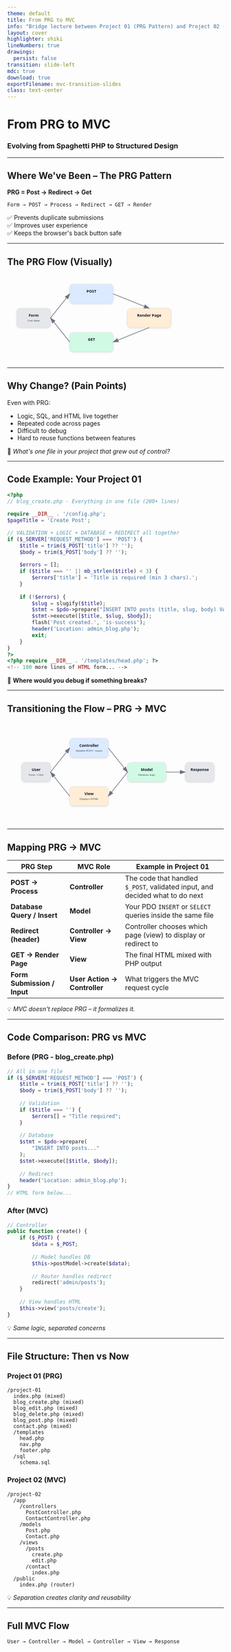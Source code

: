 ```yaml
---
theme: default
title: From PRG to MVC
info: "Bridge lecture between Project 01 (PRG Pattern) and Project 02 (Building a PHP MVC Framework)"
layout: cover
highlighter: shiki
lineNumbers: true
drawings:
  persist: false
transition: slide-left
mdc: true
download: true
exportFilename: mvc-transition-slides
class: text-center
---
```


<style>
/* Progress bar styling */
.slidev-progress {
  background: linear-gradient(90deg, #3b82f6 0%, #8b5cf6 100%);
  height: 3px;
}

/* Slide number styling */
.slidev-page-footer {
  display: flex;
  justify-content: space-between;
  align-items: center;
  padding: 1rem 2rem;
  font-size: 0.875rem;
  color: #64748b;
}

.slidev-page-footer .slidev-page-number {
  font-weight: 600;
  color: #475569;
}
</style>

# From PRG to MVC  
### Evolving from Spaghetti PHP to Structured Design

<!--
🗣️ Speaker Notes:
This lecture connects what students have just built – their CRUD project using the PRG pattern – to where we're going next: building an MVC framework from scratch.
The goal is to show that MVC isn't something new to fear; it's simply a cleaner, more structured version of what they're already doing.
-->

---

## Where We've Been – The PRG Pattern

**PRG = Post → Redirect → Get**

```text
Form → POST → Process → Redirect → GET → Render
```

✅ Prevents duplicate submissions  
✅ Improves user experience  
✅ Keeps the browser's back button safe  

<!--
🗣️ Speaker Notes:
Remind students of how PRG solved the "resubmit form on refresh" issue.
It also introduced a basic request–response flow, which becomes crucial for understanding MVC.
-->

---

## The PRG Flow (Visually)

<div class="grid place-items-center">
<svg width="900" height="360" viewBox="0 0 900 360" xmlns="http://www.w3.org/2000/svg">
  <defs>
    <marker id="arrowhead" markerWidth="10" markerHeight="7" refX="9" refY="3.5" orient="auto">
      <polygon points="0 0, 10 3.5, 0 7" fill="#6B7280"/>
    </marker>
    <filter id="shadow"><feDropShadow dx="0" dy="2" stdDeviation="4" flood-opacity="0.15"/></filter>
    <style>
      .box { rx: 14; ry: 14; stroke: #1a1a1a; stroke-opacity: .1; filter: url(#shadow);}
      .label { font: 600 16px/1.2 ui-sans-serif; fill: #111827; }
      .sub { font: 12px ui-sans-serif; fill: #374151; }
      .arrow { stroke: #6B7280; stroke-width: 2.5; marker-end: url(#arrowhead); fill:none; }
    </style>
  </defs>

  <rect x="40" y="140" width="140" height="80" class="box" fill="#E5E7EB"/>
  <text x="110" y="175" text-anchor="middle" class="label">Form</text>
  <text x="110" y="195" text-anchor="middle" class="sub">User Input</text>

  <rect x="260" y="40" width="180" height="80" class="box" fill="#DBEAFE"/>
  <text x="350" y="75" text-anchor="middle" class="label">POST</text>

  <rect x="260" y="240" width="180" height="80" class="box" fill="#D1FAE5"/>
  <text x="350" y="275" text-anchor="middle" class="label">GET</text>

  <rect x="500" y="140" width="180" height="80" class="box" fill="#FFEDD5"/>
  <text x="590" y="175" text-anchor="middle" class="label">Render Page</text>

  <path d="M180 180 L260 80" class="arrow"/>
  <path d="M440 80 L590 140" class="arrow"/>
  <path d="M590 220 L440 280" class="arrow"/>
  <path d="M260 280 L180 180" class="arrow"/>

</svg>
</div>

---

## Why Change? (Pain Points)

Even with PRG:

- Logic, SQL, and HTML live together  
- Repeated code across pages  
- Difficult to debug  
- Hard to reuse functions between features  

💭 *What's one file in your project that grew out of control?*

---

## Code Example: Your Project 01

```php {all|5-9|11-14|16-20|all}
<?php
// blog_create.php - Everything in one file (200+ lines)

require __DIR__ . '/config.php';
$pageTitle = 'Create Post';

// VALIDATION + LOGIC + DATABASE + REDIRECT all together
if ($_SERVER['REQUEST_METHOD'] === 'POST') {
    $title = trim($_POST['title'] ?? '');
    $body = trim($_POST['body'] ?? '');
    
    $errors = [];
    if ($title === '' || mb_strlen($title) < 3) {
        $errors['title'] = 'Title is required (min 3 chars).';
    }
    
    if (!$errors) {
        $slug = slugify($title);
        $stmt = $pdo->prepare("INSERT INTO posts (title, slug, body) VALUES (?, ?, ?)");
        $stmt->execute([$title, $slug, $body]);
        flash('Post created.', 'is-success');
        header('Location: admin_blog.php'); 
        exit;
    }
}
?>
<?php require __DIR__ . '/templates/head.php'; ?>
<!-- 100 more lines of HTML form... -->
```

🤔 **Where would you debug if something breaks?**

---

## Transitioning the Flow – PRG → MVC

<v-clicks>

<div class="grid place-items-center">
<svg width="900" height="420" viewBox="0 0 900 420" xmlns="http://www.w3.org/2000/svg">
  <defs>
    <marker id="arrowhead" markerWidth="10" markerHeight="7" refX="9" refY="3.5" orient="auto">
      <polygon points="0 0, 10 3.5, 0 7" fill="#6B7280"/>
    </marker>
    <style>
      .box { rx: 14; ry: 14; stroke: #1a1a1a; stroke-opacity:.1; }
      .label { font: 600 16px/1.2 ui-sans-serif; fill:#111827;}
      .sub { font:12px ui-sans-serif; fill:#374151;}
      .arrow { stroke:#6B7280; stroke-width:2.5; marker-end:url(#arrowhead); fill:none;}
    </style>
  </defs>

  <rect x="60" y="170" width="120" height="80" class="box" fill="#E5E7EB"/>
  <text x="120" y="205" text-anchor="middle" class="label">User</text>
  <text x="120" y="225" text-anchor="middle" class="sub">Form / Click</text>

  <rect x="260" y="70" width="160" height="80" class="box" fill="#DBEAFE"/>
  <text x="340" y="105" text-anchor="middle" class="label">Controller</text>
  <text x="340" y="125" text-anchor="middle" class="sub">Handles POST / routes</text>

  <rect x="260" y="270" width="160" height="80" class="box" fill="#FFEDD5"/>
  <text x="340" y="305" text-anchor="middle" class="label">View</text>
  <text x="340" y="325" text-anchor="middle" class="sub">Displays HTML</text>

  <rect x="500" y="170" width="160" height="80" class="box" fill="#D1FAE5"/>
  <text x="580" y="205" text-anchor="middle" class="label">Model</text>
  <text x="580" y="225" text-anchor="middle" class="sub">Database logic</text>

  <rect x="740" y="170" width="120" height="80" class="box" fill="#E5E7EB"/>
  <text x="800" y="205" text-anchor="middle" class="label">Response</text>

  <path d="M180 210 L260 110" class="arrow"/>
  <path d="M420 110 L500 210" class="arrow"/>
  <path d="M500 210 L420 310" class="arrow"/>
  <path d="M260 310 L180 210" class="arrow"/>
  <path d="M660 210 L740 210" class="arrow"/>
</svg>
</div>

</v-clicks>

---

## Mapping PRG → MVC

| PRG Step | MVC Role | Example in Project 01 |
|-----------|-----------|-----------------------|
| **POST → Process** | **Controller** | The code that handled `$_POST`, validated input, and decided what to do next |
| **Database Query / Insert** | **Model** | Your PDO `INSERT` or `SELECT` queries inside the same file |
| **Redirect (header)** | **Controller → View** | Controller chooses which page (view) to display or redirect to |
| **GET → Render Page** | **View** | The final HTML mixed with PHP output |
| **Form Submission / Input** | **User Action → Controller** | What triggers the MVC request cycle |

💡 *MVC doesn't replace PRG – it formalizes it.*

---

## Code Comparison: PRG vs MVC

<div class="grid grid-cols-2 gap-4">

<div>

### Before (PRG - blog_create.php)
```php {all|3-5|8-11|14|all}
// All in one file
if ($_SERVER['REQUEST_METHOD'] === 'POST') {
    $title = trim($_POST['title'] ?? '');
    $body = trim($_POST['body'] ?? '');
    
    // Validation
    if ($title === '') {
        $errors[] = "Title required";
    }
    
    // Database
    $stmt = $pdo->prepare(
        "INSERT INTO posts..."
    );
    $stmt->execute([$title, $body]);
    
    // Redirect
    header('Location: admin_blog.php');
}
// HTML form below...
```

</div>

<div>

### After (MVC)
```php {all|3-6|9|12|all}
// Controller
public function create() {
    if ($_POST) {
        $data = $_POST;
        
        // Model handles DB
        $this->postModel->create($data);
        
        // Router handles redirect
        redirect('admin/posts'); 
    }
    
    // View handles HTML
    $this->view('posts/create');
}
```

</div>

</div>

💡 *Same logic, separated concerns*

---

## File Structure: Then vs Now

<div class="grid grid-cols-2 gap-8">

<div>

### Project 01 (PRG)
```text
/project-01
  index.php (mixed)
  blog_create.php (mixed)
  blog_edit.php (mixed)
  blog_delete.php (mixed)
  blog_post.php (mixed)
  contact.php (mixed)
  /templates
    head.php
    nav.php
    footer.php
  /sql
    schema.sql
```

</div>

<div>

### Project 02 (MVC)
```text
/project-02
  /app
    /controllers
      PostController.php
      ContactController.php
    /models
      Post.php
      Contact.php
    /views
      /posts
        create.php
        edit.php
      /contact
        index.php
  /public
    index.php (router)
```

</div>

</div>

💡 *Separation creates clarity and reusability*

---

## Full MVC Flow

```text
User → Controller → Model → Controller → View → Response
```

<div class="grid place-items-center">
  <svg width="900" height="420" viewBox="0 0 900 420" xmlns="http://www.w3.org/2000/svg">
    <defs>
      <filter id="shadow" x="-20%" y="-20%" width="140%" height="140%">
        <feDropShadow dx="0" dy="3" stdDeviation="6" flood-opacity="0.15"/>
      </filter>
      <style>
        .box { rx: 14; ry: 14; stroke: #1a1a1a; stroke-opacity: .1; filter: url(#shadow); }
        .label { font: 600 16px/1.2 ui-sans-serif, system-ui; fill: #111827; }
        .sub { font: 12px ui-sans-serif; fill: #374151; }
        .arrow { stroke: #6B7280; stroke-width: 2.5; marker-end: url(#arrowhead); fill: none; }
      </style>
      <marker id="arrowhead" markerWidth="10" markerHeight="7" refX="9" refY="3.5" orient="auto">
        <polygon points="0 0, 10 3.5, 0 7" fill="#6B7280"/>
      </marker>
    </defs>

    <rect x="40" y="165" width="120" height="90" class="box" fill="#E5E7EB"/>
    <text x="100" y="200" text-anchor="middle" class="label">User</text>
    <text x="100" y="222" text-anchor="middle" class="sub">Click / Submit</text>

    <rect x="220" y="60" width="200" height="110" class="box" fill="#DBEAFE"/>
    <text x="320" y="100" text-anchor="middle" class="label">Controller</text>
    <text x="320" y="122" text-anchor="middle" class="sub">Request handling & routing</text>

    <rect x="500" y="60" width="200" height="110" class="box" fill="#D1FAE5"/>
    <text x="600" y="100" text-anchor="middle" class="label">Model</text>
    <text x="600" y="122" text-anchor="middle" class="sub">Data & business logic (PDO)</text>

    <rect x="500" y="250" width="200" height="110" class="box" fill="#FFEDD5"/>
    <text x="600" y="290" text-anchor="middle" class="label">View</text>
    <text x="600" y="312" text-anchor="middle" class="sub">HTML rendering / templates</text>

    <rect x="770" y="165" width="120" height="90" class="box" fill="#E5E7EB"/>
    <text x="830" y="200" text-anchor="middle" class="label">Response</text>
    <text x="830" y="222" text-anchor="middle" class="sub">HTML / Redirect</text>

    <path d="M160 210 L220 115" class="arrow"/>
    <path d="M420 115 L500 115" class="arrow"/>
    <path d="M700 115 L770 210" class="arrow"/>
    <path d="M770 210 L700 305" class="arrow"/>
    <path d="M500 305 L420 115" class="arrow" />
    <path d="M220 115 L160 210" class="arrow" stroke-dasharray="6 6"/>
  </svg>
</div>

---

## Deep Dive: What Models Really Do

<v-clicks>

### More than just SQL queries:

```php {all|4-7|10|13|16-17|20|all}
class Post {
    public function create($data) {
        // 1. Validation (business rules)
        if (strlen($data['title']) < 3) {
            throw new Exception('Title too short');
        }
        
        // 2. Data transformation
        $data['slug'] = $this->slugify($data['title']);
        
        // 3. Ensure uniqueness
        $data['slug'] = $this->ensureUniqueSlug($data['slug']);
        
        // 4. Database interaction
        $stmt = $this->db->prepare("INSERT INTO posts (title, slug, body) VALUES (?, ?, ?)");
        $stmt->execute([$data['title'], $data['slug'], $data['body']]);
        
        // 5. Return result
        return $this->db->lastInsertId();
    }
    
    private function slugify($text) { /* ... */ }
    private function ensureUniqueSlug($slug) { /* ... */ }
}
```

💡 *Models encapsulate ALL data-related logic*

</v-clicks>

---

## Why MVC Makes Debugging Easier

<v-clicks>

### PRG Approach
```php
// blog_create.php - where's the bug? 🤷
// 200 lines of mixed code
// SQL? Validation? HTML? All together!
```

### MVC Approach
```php
// Is data wrong? → Check Model
// Is flow wrong? → Check Controller  
// Is display wrong? → Check View
```

✅ **Isolated testing**: Test models without loading views  
✅ **Clear errors**: Stack traces point to specific layers  
✅ **Faster fixes**: Know exactly where to look  
✅ **Reusable code**: Models work across multiple controllers

</v-clicks>

---

## Common Questions About MVC

<v-clicks>

**"Where does validation go?"**  
→ **Input validation** (format, required) in Controller  
→ **Business rules** (unique, relationships) in Model

**"Can Views talk to Models directly?"**  
→ **No!** Controller is always the middleman

**"What if I need data from multiple tables?"**  
→ Model can call other models, or create a service layer

**"How do I pass data to views?"**  
→ Controller prepares an array/object, passes to view

**"What about my config.php and helpers?"**  
→ Those become part of YOUR framework's core utilities

**"Why build our own instead of using Laravel?"**  
→ Understanding > Using. Build it first, then frameworks make sense  
→ You'll use YOUR framework all semester, improving it each project

</v-clicks>

---

## Quick Exercise (2 minutes)

Look at this code snippet. Which MVC component should it be in?

```php
$errors = [];
if (empty($_POST['email'])) {
    $errors[] = "Email required";
}
if (!filter_var($_POST['email'], FILTER_VALIDATE_EMAIL)) {
    $errors[] = "Invalid email format";  
}
```

<v-clicks>

**A)** Model  
**B)** View  
**C)** Controller  

**Answer:** Could be either A or C! 
- **Basic format validation** → **Controller** (sanitizing input)
- **Business rules** → **Model** (e.g., "email must be unique in database")

*Rule of thumb: If it checks the database, it's Model logic*

</v-clicks>

---

## MVC in the Wild

You're building what powers the industry:

<v-clicks>

- **Laravel** (PHP) - Uses MVC with routing, controllers, models, views
- **Ruby on Rails** - Twitter, GitHub, Shopify all started here
- **Django** (Python) - Instagram, Pinterest scale on this pattern
- **Express** (Node.js) - Netflix, Uber rely on MVC architecture
- **ASP.NET MVC** - Stack Overflow, Microsoft products

💡 **The difference?** They're pre-built. You're building yours from scratch.

🎯 **The advantage?** You'll understand what's happening under the hood.

*By building it yourself, you'll understand ANY framework faster*

</v-clicks>

---

## Why This Matters

<v-clicks>

✅ **Cleaner code** - Each file has one clear purpose  
✅ **Reusable parts** - Models work across multiple controllers  
✅ **Faster debugging** - Know exactly where to look  
✅ **Easier testing** - Test components in isolation  
✅ **Safer input handling** - Centralized validation  
✅ **Scalable apps** - Just add new controllers and views  
✅ **Team collaboration** - Multiple devs, fewer conflicts  
✅ **Deep understanding** - You built it, so you truly understand it  
✅ **Framework literacy** - Understanding yours makes learning others trivial

**Most important:** This is YOUR codebase for the rest of the semester.

</v-clicks>

---

## You'll Know You Understand MVC When...

<v-clicks>

✅ You can explain each component's job in one sentence  
✅ You know where to put a new feature in YOUR framework  
✅ You can sketch the request→response flow from memory  
✅ You can refactor a mixed file into YOUR MVC structure  
✅ You can explain why separating concerns matters  
✅ You can add a new route/controller/model without hesitation  
✅ You recognize MVC patterns when you see other frameworks  
✅ You can debug by knowing which layer to check first

</v-clicks>

🎯 **Today's Goal:** Recognize MVC in your existing code  
🎯 **Semester Goal:** Build, use, and master YOUR framework

---

## Thinking Ahead – Project 02

You'll **build YOUR OWN MVC framework** from scratch:

<v-clicks>

- ✅ A lightweight **router** (maps URLs to controllers)
- ✅ A base **Controller** class (shared methods)
- ✅ Dynamic **model loading** (connect to any table)
- ✅ **View templates** using PHP includes
- ✅ **Autoloading** (no more `require` everywhere)
- ✅ **Helper functions** (redirect, flash, etc.)

💡 *Your Project 01 logic will map directly into YOUR new framework*

🚀 *You'll USE this framework for ALL remaining projects this semester*

🎓 *You'll REFINE it as you discover better patterns*

**This is YOUR framework. You built it. You own it.**

</v-clicks>

---

## Your Framework's Journey This Semester

<v-clicks>

**Project 02** → Build the foundation (Router, Controller, Model, View)  
**Project 03** → Add authentication (Users, sessions, login/logout)  
**Project 04** → Enhance with middleware (Auth guards, CSRF protection)  
**Project 05** → Refine models (Relationships, query builders)  
**Project 06** → Add file uploads (Image handling, validation)  
**Project 07** → Optimize performance (Caching, pagination)  
**Final Project** → Your framework at its best!

Each project adds features to YOUR framework.  
Each improvement makes YOUR next project easier.

**Comparison point:** Laravel took years to evolve. You'll do it in one semester.

</v-clicks>

---

## Homework Before Next Class

**Action Items:**

<v-clicks>

**1. Identify Code Smells** in your Project 01:
   - Find your longest function (>30 lines?)
   - Spot repeated database queries
   - Notice HTML mixed with SQL

**2. Mark Three Sections** in one file (print or screenshot):
   - 🟦 **Blue** = Controller logic (if statements, redirects)
   - 🟩 **Green** = Model logic (database, validation)
   - 🟧 **Orange** = View logic (HTML, echo statements)

**3. Bring Questions:**
   - Which file confused you most?
   - What pattern do you see repeated?
   - Where would YOU put the validation?

📸 *Screenshot your marked-up code to share in class*

</v-clicks>

---

## How to Prepare (Detailed)

Before the next project:

<v-clicks>

**Step 1:** Review your Project 01 code thoroughly  
**Step 2:** List everywhere you wrote SQL queries  
**Step 3:** List everywhere you validated input  
**Step 4:** List everywhere you redirected users  

**Step 5:** For ONE messy file (like `blog_create.php`):
- How many different "jobs" is it doing?
- Which jobs could be reused elsewhere?
- What would break if you split it apart?

**Step 6:** Watch for these patterns we'll build:
- `Router` → How do URLs map to code?
- `Controller::method()` → How do we organize actions?
- `Model::find()` → How do we query cleanly?

</v-clicks>

---

## Resources for Learning More

<v-clicks>

**Before Next Class:**
- Review Project 01 code with MVC lens
- Read: [PHP The Right Way - Design Patterns](https://phptherightway.com/#design_patterns)
- Optional: Browse [Laravel docs](https://laravel.com/docs/10.x/structure) to see how professionals organize MVC (but you're building yours!)

**During Next Class:**
- Live refactor: Your messy file → clean MVC structure
- Build YOUR router from scratch
- Create YOUR first controller
- Test YOUR Model independently

**After Class:**
- Migrate Project 01 features into YOUR framework
- Experiment with YOUR architecture
- Refine and improve YOUR codebase

**Throughout the Semester:**
- Build every new project using YOUR framework
- Identify improvements and implement them
- Document YOUR design decisions

</v-clicks>

---

## Success Checklist

Before leaving today, make sure you can:

- [ ] Explain what each MVC layer does in one sentence
- [ ] Identify which layer handles database queries
- [ ] Identify which layer handles user input
- [ ] Identify which layer handles HTML output
- [ ] Sketch the MVC flow from memory
- [ ] Explain why separation of concerns matters
- [ ] Mark up one of your files with colored layers

💡 **If you can't check all boxes, ask now!**

---

## Next Steps

**Before Next Class (Due: [Date]):**
1. ✅ Complete the code-marking homework
2. ✅ Review the PRG→MVC mapping table
3. ✅ Prepare questions about your messiest file
4. ✅ Install any needed tools (we'll confirm in class)

**In Next Class:**
1. 🔨 Live refactor: Your messy file → clean MVC
2. 🔨 Build YOUR router from scratch
3. 🔨 Create YOUR first controller
4. 🔨 Test YOUR models independently

**By End of Project 02:**
🚀 You'll have built **YOUR reusable PHP MVC framework**!  
🚀 You'll use it for **Projects 03, 04, 05, 06, 07, and the Final**!  
🚀 You'll **never write spaghetti code** again!

**This semester = Building, using, and refining YOUR framework**

---

## Questions?

💬 **Discussion Prompts:**
- What excites you most about MVC?
- What concerns you about the transition?
- Which part of your Project 01 will be easiest to refactor?
- Which part will be hardest?

**Office Hours:** [Link to calendar]  
**Resources:** [Link to supplementary materials]  
**Discussion Board:** [Link for async questions]

---
layout: center
---

# Let's Build Something Better 🚀

*MVC isn't just a pattern—it's a mindset*

**Your framework. Your code. Your journey.**

**See you next class with your marked-up code!**

---
